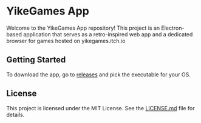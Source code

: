 # YikeGames App

Welcome to the YikeGames App repository! This project is an Electron-based application that serves as a retro-inspired web app and a dedicated browser for games hosted on yikegames.itch.io

## Getting Started

To download the app, go to [releases](https://github.com/explysm/yikegames/releases) and pick the executable for your OS. 

## License

This project is licensed under the MIT License. See the [LICENSE.md](LICENSE.md) file for details.

